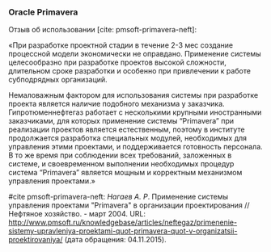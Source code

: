### Oracle Primavera

Отзыв об использовании [cite: pmsoft-primavera-neft]:

«При разработке проектной стадии в течение 2-3 мес создание процессной модели экономически не оправдано. Применение системы целесообразно при разработке проектов высокой сложности, длительном сроке разработки и особенно при привлечении к работе субподрядных организаций.

Немаловажным фактором для использования системы при разработке проекта является наличие подобного механизма у заказчика. Гипротюменнефтегаз работает с несколькими крупными иностранными заказчиками, для которых применение системы “Primavera” при реализации проектов является естественным, поэтому в институте продолжается разработка специальных модулей, необходимых для управления этими проектами, и поддерживается готовность персонала. В то же время при соблюдении всех требований, заложенных в системе, и своевременном выполнении необходимых процедур система “Primavera” является мощным и корректным механизмом управления проектами.»

#cite pmsoft-primavera-neft: *Нагаев А. Р*. Применение системы управления проектами "Primavera" в организации проектирования // Нефтяное хозяйство. - март 2004. URL: http://www.pmsoft.ru/knowledgebase/articles/neftegaz/primenenie-sistemy-upravleniya-proektami-quot-primavera-quot-v-organizatsii-proektirovaniya/ (дата обращения: 04.11.2015).
